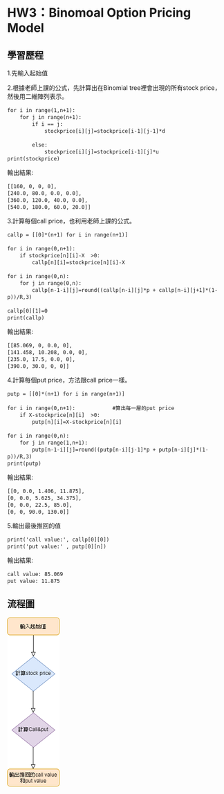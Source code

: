 # HW3：Binomoal Option Pricing Model
  

## 學習歷程
1.先輸入起始值

2.根據老師上課的公式，先計算出在Binomial tree裡會出現的所有stock price，然後用二維陣列表示。

```
for i in range(1,n+1):               
    for j in range(n+1):
        if i == j:
            stockprice[i][j]=stockprice[i-1][j-1]*d

        else:
            stockprice[i][j]=stockprice[i-1][j]*u
print(stockprice)
```
輸出結果:
```
[[160, 0, 0, 0], 
[240.0, 80.0, 0.0, 0.0],
[360.0, 120.0, 40.0, 0.0],
[540.0, 180.0, 60.0, 20.0]]
```

3.計算每個call price，也利用老師上課的公式。

```
callp = [[0]*(n+1) for i in range(n+1)]

for i in range(0,n+1):            
    if stockprice[n][i]-X  >0:
        callp[n][i]=stockprice[n][i]-X

for i in range(0,n):
    for j in range(0,n):
        callp[n-1-i][j]=round((callp[n-i][j]*p + callp[n-i][j+1]*(1-p))/R,3)

callp[0][1]=0
print(callp)
```

輸出結果:
```
[[85.069, 0, 0.0, 0], 
[141.458, 10.208, 0.0, 0], 
[235.0, 17.5, 0.0, 0], 
[390.0, 30.0, 0, 0]]
```

4.計算每個put price，方法跟call price一樣。

```
putp = [[0]*(n+1) for i in range(n+1)]

for i in range(0,n+1):            #算出每一層的put price
    if X-stockprice[n][i]  >0:
        putp[n][i]=X-stockprice[n][i]

for i in range(0,n):
    for j in range(1,n+1):
        putp[n-1-i][j]=round((putp[n-i][j-1]*p + putp[n-i][j]*(1-p))/R,3)
print(putp)
```

輸出結果:
```
[[0, 0.0, 1.406, 11.875], 
[0, 0.0, 5.625, 34.375],
[0, 0.0, 22.5, 85.0], 
[0, 0, 90.0, 130.0]]
```
5.輸出最後推回的值

```
print('call value:', callp[0][0])
print('put value:' , putp[0][n])
```

輸出結果:
```
call value: 85.069
put value: 11.875
```
## 流程圖
![流程圖](https://github.com/a1999r71732/Financial_Engineering/blob/master/HW3/hw3%E6%B5%81%E7%A8%8B%E5%9C%96.png)

